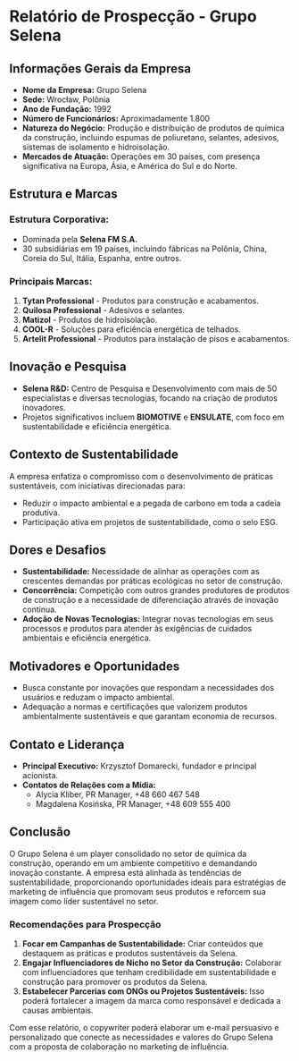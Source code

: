 # Relatório de Prospecção - Grupo Selena

## Informações Gerais da Empresa
- **Nome da Empresa:** Grupo Selena
- **Sede:** Wrocław, Polônia
- **Ano de Fundação:** 1992
- **Número de Funcionários:** Aproximadamente 1.800
- **Natureza do Negócio:** Produção e distribuição de produtos de química da construção, incluindo espumas de poliuretano, selantes, adesivos, sistemas de isolamento e hidroisolação.
- **Mercados de Atuação:** Operações em 30 países, com presença significativa na Europa, Ásia, e América do Sul e do Norte.

## Estrutura e Marcas
### Estrutura Corporativa:
- Dominada pela **Selena FM S.A.**
- 30 subsidiárias em 19 países, incluindo fábricas na Polônia, China, Coreia do Sul, Itália, Espanha, entre outros.

### Principais Marcas:
1. **Tytan Professional** - Produtos para construção e acabamentos.
2. **Quilosa Professional** - Adesivos e selantes.
3. **Matizol** - Produtos de hidroisolação.
4. **COOL-R** - Soluções para eficiência energética de telhados.
5. **Artelit Professional** - Produtos para instalação de pisos e acabamentos.

## Inovação e Pesquisa
- **Selena R&D:** Centro de Pesquisa e Desenvolvimento com mais de 50 especialistas e diversas tecnologias, focando na criação de produtos inovadores.
- Projetos significativos incluem **BIOMOTIVE** e **ENSULATE**, com foco em sustentabilidade e eficiência energética.

## Contexto de Sustentabilidade
A empresa enfatiza o compromisso com o desenvolvimento de práticas sustentáveis, com iniciativas direcionadas para:
- Reduzir o impacto ambiental e a pegada de carbono em toda a cadeia produtiva.
- Participação ativa em projetos de sustentabilidade, como o selo ESG.

## Dores e Desafios
- **Sustentabilidade:** Necessidade de alinhar as operações com as crescentes demandas por práticas ecológicas no setor de construção.
- **Concorrência:** Competição com outros grandes produtores de produtos de construção e a necessidade de diferenciação através de inovação contínua.
- **Adoção de Novas Tecnologias:** Integrar novas tecnologias em seus processos e produtos para atender às exigências de cuidados ambientais e eficiência energética.
  
## Motivadores e Oportunidades
- Busca constante por inovações que respondam a necessidades dos usuários e reduzam o impacto ambiental.
- Adequação a normas e certificações que valorizem produtos ambientalmente sustentáveis e que garantam economia de recursos.

## Contato e Liderança
- **Principal Executivo:** Krzysztof Domarecki, fundador e principal acionista.
- **Contatos de Relações com a Mídia:**
  - Alycia Kliber, PR Manager, +48 660 467 548
  - Magdalena Kosińska, PR Manager, +48 609 555 400

## Conclusão
O Grupo Selena é um player consolidado no setor de química da construção, operando em um ambiente competitivo e demandando inovação constante. A empresa está alinhada às tendências de sustentabilidade, proporcionando oportunidades ideais para estratégias de marketing de influência que promovam seus produtos e reforcem sua imagem como líder sustentável no setor.

### Recomendações para Prospecção
1. **Focar em Campanhas de Sustentabilidade:** Criar conteúdos que destaquem as práticas e produtos sustentáveis da Selena.
2. **Engajar Influenciadores de Nicho no Setor da Construção:** Colaborar com influenciadores que tenham credibilidade em sustentabilidade e construção para promover os produtos da Selena.
3. **Estabelecer Parcerias com ONGs ou Projetos Sustentáveis:** Isso poderá fortalecer a imagem da marca como responsável e dedicada a causas ambientais.

Com esse relatório, o copywriter poderá elaborar um e-mail persuasivo e personalizado que conecte as necessidades e valores do Grupo Selena com a proposta de colaboração no marketing de influência.